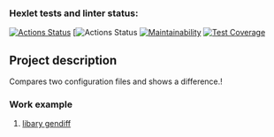 ### Hexlet tests and linter status:
[![Actions Status](https://github.com/AAB83/python-project-50/workflows/hexlet-check/badge.svg)](https://github.com/AAB83/python-project-50/actions)
[![Actions Status](https://github.com/AAB83/python-project-50/actions/workflows/gendiff-check.yml/badge.svg)
[![Maintainability](https://api.codeclimate.com/v1/badges/4ef21e1b04ce85ec7e49/maintainability)](https://codeclimate.com/github/AAB83/python-project-50/maintainability)
[![Test Coverage](https://api.codeclimate.com/v1/badges/4ef21e1b04ce85ec7e49/test_coverage)](https://codeclimate.com/github/AAB83/python-project-50/test_coverage)
## Project description
Compares two configuration files and shows a difference.!

### Work example
1. [libary gendiff](https://asciinema.org/a/QuQ7MBrz7SfF5YcLc4zAQFHBH)
